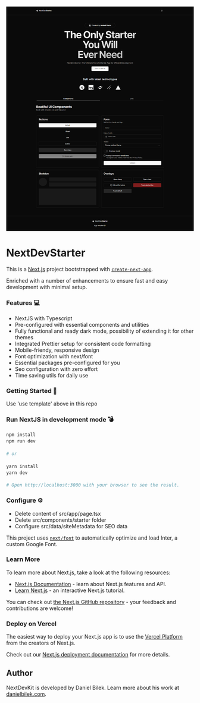 ![NextDevStarter](/public/NextDevStarter.png "NextDevStarter")

# NextDevStarter

This is a [Next.js](https://nextjs.org/) project bootstrapped with [`create-next-app`](https://github.com/vercel/next.js/tree/canary/packages/create-next-app).

Enriched with a number of enhancements to ensure fast and easy development with minimal setup. 

### Features  💻
- NextJS with Typescript
- Pre-configured with essential components and utilities
- Fully functional and ready dark mode, possibility of extending it for other themes
- Integrated Prettier setup for consistent code formatting
- Mobile-friendy, responsive design
- Font optimization with next/font
- Essential packages pre-configured for you
- Seo configuration with zero effort
- Time saving utils for daily use

### Getting Started  🚀

Use 'use template' above in this repo

### Run NextJS in development mode  💣

```bash
npm install
npm run dev

# or

yarn install
yarn dev

# Open http://localhost:3000 with your browser to see the result.
```

### Configure  ⚙️

 - Delete content of src/app/page.tsx
 - Delete src/components/starter folder
 - Configure src/data/siteMetadata for SEO data

This project uses [`next/font`](https://nextjs.org/docs/basic-features/font-optimization) to automatically optimize and load Inter, a custom Google Font.

### Learn More

To learn more about Next.js, take a look at the following resources:

- [Next.js Documentation](https://nextjs.org/docs) - learn about Next.js features and API.
- [Learn Next.js](https://nextjs.org/learn) - an interactive Next.js tutorial.

You can check out [the Next.js GitHub repository](https://github.com/vercel/next.js/) - your feedback and contributions are welcome!

### Deploy on Vercel

The easiest way to deploy your Next.js app is to use the [Vercel Platform](https://vercel.com/new?utm_medium=default-template&filter=next.js&utm_source=create-next-app&utm_campaign=create-next-app-readme) from the creators of Next.js.

Check out our [Next.js deployment documentation](https://nextjs.org/docs/deployment) for more details.

## Author

NextDevKit is developed by Daniel Bilek. Learn more about his work at [danielbilek.com](https://danielbilek.com).
